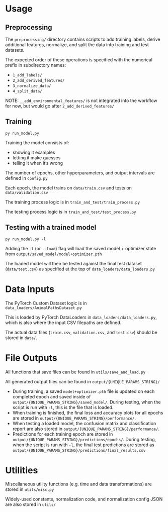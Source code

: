 # Usage

## Preprocessing

The `preprocessing/` directory contains scripts to add training labels, derive additional features, normalize, and split the data into training and test datasets.

The expected order of these operations is specified with the numerical prefix in subdirectory names:

- `1_add_labels/`
- `2_add_derived_features/`
- `3_normalize_data/`
- `4_split_data/`

NOTE: `__add_environmental_features/` is not integrated into the workflow for now, but would go after `2_add_derived_features/`

## Training

	py run_model.py

Training the model consists of:
- showing it examples
- letting it make guesses
- telling it when it’s wrong

The number of epochs, other hyperparameters, and output intervals are defined in `config.py`

Each epoch, the model trains on `data/train.csv` and tests on `data/validation.csv`

The training process logic is in `train_and_test/train_process.py`

The testing process logic is in `train_and_test/test_process.py`


## Testing with a trained model

	py run_model.py -l

Adding the `-l` (or `--load`) flag will load the saved model + optimizer state from `output/saved_model/model+optimizer.pth`

The loaded model will then be tested against the final test dataset (`data/test.csv`) as specified at the top of `data_loaders/data_loaders.py`


# Data Inputs

The PyTorch Custom Dataset logic is in `data_loaders/AnimalPathsDataset.py`

This is loaded by PyTorch DataLoaders in `data_loaders/data_loaders.py`, which is also where the input CSV filepaths are defined.

The actual data files (`train.csv`, `validation.csv`, and `test.csv`) should be stored in `data/`.


# File Outputs

All functions that save files can be found in `utils/save_and_load.py`

All generated output files can be found in `output/{UNIQUE_PARAMS_STRING}/`

- During training, a saved `model+optimizer.pth` file is updated on each completed epoch and saved inside of `output/{UNIQUE_PARAMS_STRING}/saved_model/`. During testing, when the script is run with `-l`, this is the file that is loaded.
- When training is finished, the final loss and accuracy plots for all epochs are stored in `output/{UNIQUE_PARAMS_STRING}/performance/`.
- When testing a loaded model, the confusion matrix and classification report are also stored in `output/{UNIQUE_PARAMS_STRING}/performance/`.
- Predictions for each training epoch are stored in `output/{UNIQUE_PARAMS_STRING}/predictions/epochs/`. During testing, when the script is run with `-l`, the final test predictions are stored as `output/{UNIQUE_PARAMS_STRING}/predictions/final_results.csv`

# Utilities

Miscellaneous utility functions (e.g. time and data transformations) are stored in `utils/misc.py`

Widely-used constants, normalization code, and normalization config JSON are also stored in `utils/`
